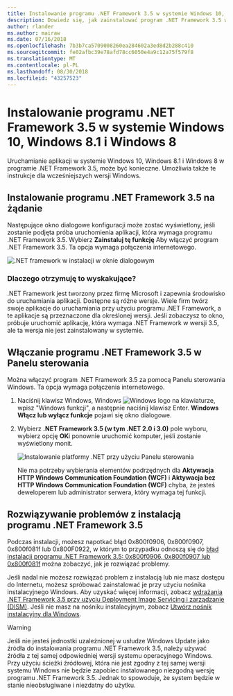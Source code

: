 ```yaml
---
title: Instalowanie programu .NET Framework 3.5 w systemie Windows 10, Windows 8.1 i Windows 8
description: Dowiedz się, jak zainstalować program .NET Framework 3.5 w systemie Windows 10, Windows 8.1 i Windows 8.
author: rlander
ms.author: mairaw
ms.date: 07/16/2018
ms.openlocfilehash: 7b3b7ca5709008260ea284602a3ed8d2b288c410
ms.sourcegitcommit: fe02afbc39e78afd78cc6050e4a9c12a75f579f8
ms.translationtype: MT
ms.contentlocale: pl-PL
ms.lasthandoff: 08/30/2018
ms.locfileid: "43257523"
---
```

# <a name="install-the-net-framework-35-on-windows-10-windows-81-and-windows-8"></a>Instalowanie programu .NET Framework 3.5 w systemie Windows 10, Windows 8.1 i Windows 8

Uruchamianie aplikacji w systemie Windows 10, Windows 8.1 i Windows 8 w programie .NET Framework 3.5, może być konieczne. Umożliwia także te instrukcje dla wcześniejszych wersji Windows.

## <a name="install-the-net-framework-35-on-demand"></a>Instalowanie programu .NET Framework 3.5 na żądanie

Następujące okno dialogowe konfiguracji może zostać wyświetlony, jeśli zostanie podjęta próba uruchomienia aplikacji, która wymaga programu .NET Framework 3.5. Wybierz **Zainstaluj tę funkcję** Aby włączyć program .NET Framework 3.5. Ta opcja wymaga połączenia internetowego.

![.NET framework w instalacji w oknie dialogowym](./media/dotnet-framework-installation-dialog.jpg)

### <a name="why-am-i-getting-this-pop-up"></a>Dlaczego otrzymuję to wyskakujące?

.NET Framework jest tworzony przez firmę Microsoft i zapewnia środowisko do uruchamiania aplikacji. Dostępne są różne wersje. Wiele firm twórz swoje aplikacje do uruchamiania przy użyciu programu .NET Framework, a te aplikacje są przeznaczone dla określonej wersji. Jeśli zobaczysz to okno, próbuje uruchomić aplikację, która wymaga .NET Framework w wersji 3.5, ale ta wersja nie jest zainstalowany w systemie.

## <a name="enable-the-net-framework-35-in-control-panel"></a>Włączanie programu .NET Framework 3.5 w Panelu sterowania

Można włączyć program .NET Framework 3.5 za pomocą Panelu sterowania Windows. Ta opcja wymaga połączenia internetowego.

1. Naciśnij klawisz Windows, Windows ![Windows logo](https://i-msdn.sec.s-msft.com/dynimg/IC721376.jpeg) na klawiaturze, wpisz "Windows funkcji", a następnie naciśnij klawisz Enter. **Windows Włącz lub wyłącz funkcje** pojawi się okno dialogowe.

2. Wybierz **.NET Framework 3.5 (w tym .NET 2.0 i 3.0)** pole wyboru, wybierz opcję **OK**i ponownie uruchomić komputer, jeśli zostanie wyświetlony monit.

   ![Instalowanie platformy .NET przy użyciu Panelu sterowania](./media/dotnet-control-panel.png)

   Nie ma potrzeby wybierania elementów podrzędnych dla **Aktywacja HTTP Windows Communication Foundation (WCF)** i **Aktywacja bez HTTP Windows Communication Foundation (WCF)** chyba, że jesteś deweloperem lub administrator serwera, który wymaga tej funkcji.

## <a name="troubleshoot-the-installation-of-the-net-framework-35"></a>Rozwiązywanie problemów z instalacją programu .NET Framework 3.5

Podczas instalacji, możesz napotkać błąd 0x800f0906, 0x800f0907, 0x800f081f lub 0x800F0922, w którym to przypadku odnoszą się do [błąd instalacji programu .NET Framework 3.5: 0x800f0906, 0x800f0907 lub 0x800f081f](https://support.microsoft.com/help/2734782/net-framework-3-5-installation-error-0x800f0906--0x800f081f--0x800f09) można zobaczyć, jak je rozwiązać problemy.

Jeśli nadal nie możesz rozwiązać problem z instalacją lub nie masz dostępu do Internetu, możesz spróbować zainstalować je przy użyciu nośnika instalacyjnego Windows. Aby uzyskać więcej informacji, zobacz [wdrażania .NET Framework 3.5 przy użyciu Deployment Image Servicing i zarządzanie (DISM)](/windows-hardware/manufacture/desktop/deploy-net-framework-35-by-using-deployment-image-servicing-and-management--dism). Jeśli nie masz na nośniku instalacyjnym, zobacz [Utwórz nośnik instalacyjny dla Windows](https://support.microsoft.com/help/15088/windows-create-installation-media).

> [!WARNING]
> Jeśli nie jesteś jednostki uzależnionej w usłudze Windows Update jako źródła do instalowania programu .NET Framework 3.5, należy używać źródła z tej samej odpowiedniej wersji systemu operacyjnego Windows. Przy użyciu ścieżki źródłowej, która nie jest zgodny z tej samej wersji systemu Windows nie będzie zapobiec instalowanego niezgodną wersję programu .NET Framework 3.5. Jednak to spowoduje, że system będzie w stanie nieobsługiwane i niezdatny do użytku.
